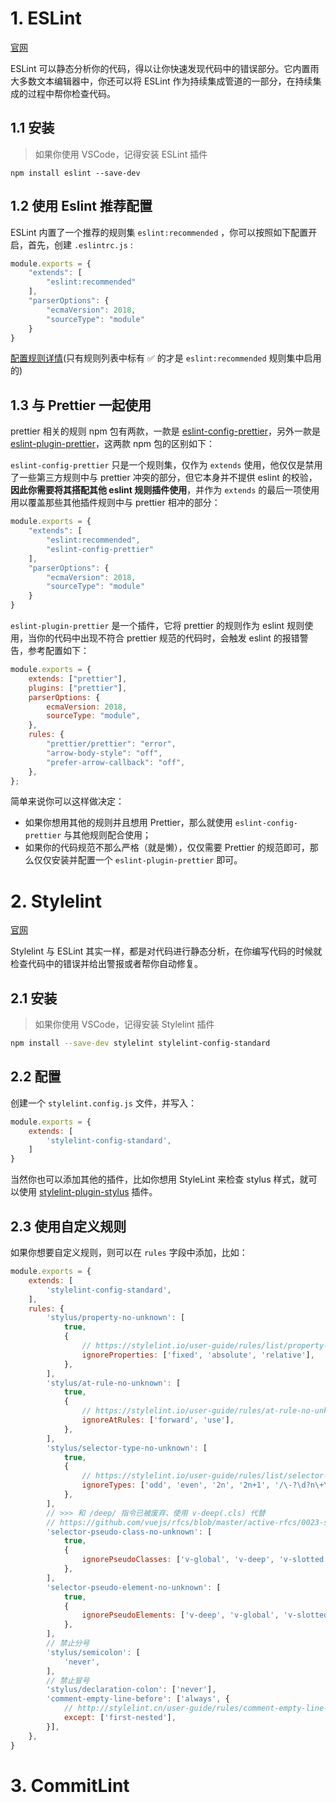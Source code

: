 # 1. ESLint

[官网](https://eslint.org/)

ESLint 可以静态分析你的代码，得以让你快速发现代码中的错误部分。它内置雨大多数文本编辑器中，你还可以将 ESLint 作为持续集成管道的一部分，在持续集成的过程中帮你检查代码。

## 1.1 安装

> 如果你使用 VSCode，记得安装 ESLint 插件

```
npm install eslint --save-dev
```

## 1.2 使用 Eslint 推荐配置

 ESLint 内置了一个推荐的规则集 `eslint:recommended` ，你可以按照如下配置开启，首先，创建 `.eslintrc.js` :

```js
module.exports = {
    "extends": [
        "eslint:recommended"
    ],
    "parserOptions": {
        "ecmaVersion": 2018,
        "sourceType": "module"
    }
}
```

[配置规则详情](https://eslint.org/docs/rules/)(只有规则列表中标有 ✅  的才是 `eslint:recommended` 规则集中启用的)

## 1.3 与 Prettier 一起使用

prettier 相关的规则 npm 包有两款，一款是 [eslint-config-prettier](https://github.com/prettier/eslint-config-prettier)，另外一款是 [eslint-plugin-prettier](https://github.com/prettier/eslint-plugin-prettier#readme)，这两款 npm 包的区别如下：

`eslint-config-prettier` 只是一个规则集，仅作为 `extends` 使用，他仅仅是禁用了一些第三方规则中与 prettier 冲突的部分，但它本身并不提供 eslint 的校验，**因此你需要将其搭配其他 eslint 规则插件使用**，并作为 `extends` 的最后一项使用用以覆盖那些其他插件规则中与 prettier 相冲的部分：

```js
module.exports = {
    "extends": [
        "eslint:recommended",
        "eslint-config-prettier"
    ],
    "parserOptions": {
        "ecmaVersion": 2018,
        "sourceType": "module"
    }
}
```

`eslint-plugin-prettier` 是一个插件，它将 prettier 的规则作为 eslint 规则使用，当你的代码中出现不符合 prettier 规范的代码时，会触发 eslint 的报错警告，参考配置如下：

```js
module.exports = {
    extends: ["prettier"],
    plugins: ["prettier"],
    parserOptions: {
        ecmaVersion: 2018,
        sourceType: "module",
    },
    rules: {
        "prettier/prettier": "error",
        "arrow-body-style": "off",
        "prefer-arrow-callback": "off",
    },
};
```

简单来说你可以这样做决定：

- 如果你想用其他的规则并且想用 Prettier，那么就使用 `eslint-config-prettier` 与其他规则配合使用；
- 如果你的代码规范不那么严格（就是懒），仅仅需要 Prettier 的规范即可，那么仅仅安装并配置一个 `eslint-plugin-prettier` 即可。

# 2. Stylelint

[官网](https://stylelint.io/)

Stylelint 与 ESLint 其实一样，都是对代码进行静态分析，在你编写代码的时候就检查代码中的错误并给出警报或者帮你自动修复。

## 2.1 安装

> 如果你使用 VSCode，记得安装 Stylelint 插件

```sh
npm install --save-dev stylelint stylelint-config-standard
```

## 2.2 配置

创建一个 `stylelint.config.js` 文件，并写入：

```js
module.exports = {
    extends: [
        'stylelint-config-standard',
    ]
}
```

当然你也可以添加其他的插件，比如你想用 StyleLint 来检查 stylus 样式，就可以使用 [stylelint-plugin-stylus](https://ota-meshi.github.io/stylelint-plugin-stylus/#introduction) 插件。

## 2.3 使用自定义规则

如果你想要自定义规则，则可以在 `rules` 字段中添加，比如：

```js
module.exports = {
    extends: [
        'stylelint-config-standard',
    ],
    rules: {
        'stylus/property-no-unknown': [
            true,
            {
                // https://stylelint.io/user-guide/rules/list/property-no-unknown/
                ignoreProperties: ['fixed', 'absolute', 'relative'],
            },
        ],
        'stylus/at-rule-no-unknown': [
            true,
            {
                // https://stylelint.io/user-guide/rules/at-rule-no-unknown
                ignoreAtRules: ['forward', 'use'],
            },
        ],
        'stylus/selector-type-no-unknown': [
            true,
            {
                // https://stylelint.io/user-guide/rules/list/selector-type-no-unknown/
                ignoreTypes: ['odd', 'even', '2n', '2n+1', '/\-?\d?n\+\d/', '/^[1-9]/', '/(\-)?n/'],
            },
        ],
        // >>> 和 /deep/ 指令已被废弃、使用 v-deep(.cls) 代替
        // https://github.com/vuejs/rfcs/blob/master/active-rfcs/0023-scoped-styles-changes.md
        'selector-pseudo-class-no-unknown': [
            true,
            {
                ignorePseudoClasses: ['v-global', 'v-deep', 'v-slotted', 'deep'],
            },
        ],
        'selector-pseudo-element-no-unknown': [
            true,
            {
                ignorePseudoElements: ['v-deep', 'v-global', 'v-slotted'],
            },
        ],
        // 禁止分号
        'stylus/semicolon': [
            'never',
        ],
        // 禁止冒号
        'stylus/declaration-colon': ['never'],
        'comment-empty-line-before': ['always', {
            // http://stylelint.cn/user-guide/rules/comment-empty-line-before/
            except: ['first-nested'],
        }],
    },
}
```

# 3. CommitLint